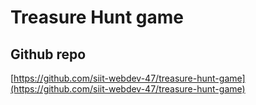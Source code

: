 # Treasure Hunt game

## Github repo
[https://github.com/siit-webdev-47/treasure-hunt-game](https://github.com/siit-webdev-47/treasure-hunt-game)